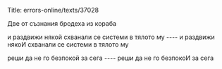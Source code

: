 Title: errors-online/texts/37028

Две от съзнания бродеха из кораба

и раздвижи някой схванали се системи в тялото му ---- и раздвижи някоИ схванали се системи в тялото му

реши да не го безпокой за сега ---- реши да не го безпокоИ за сега
